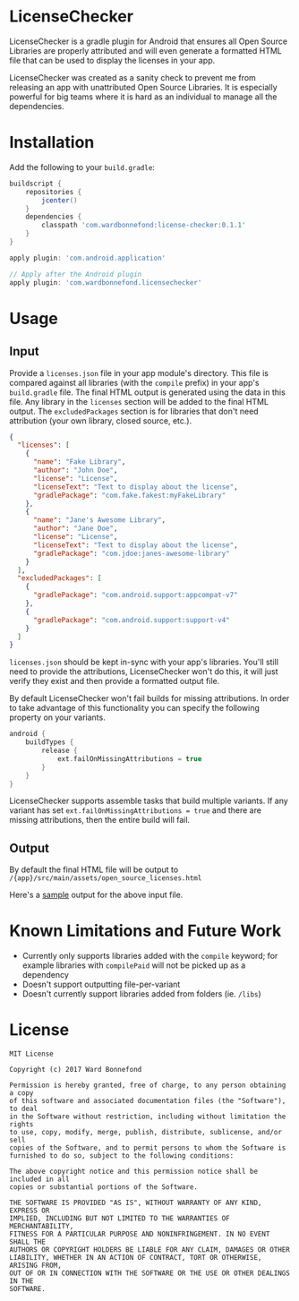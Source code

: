 # LicenseChecker
LicenseChecker is a gradle plugin for Android that ensures all Open Source Libraries are properly attributed and will even generate a formatted HTML file that can be used to display the licenses in your app.

LicenseChecker was created as a sanity check to prevent me from releasing an app with unattributed Open Source Libraries.  It is especially powerful for big teams where it is hard as an individual to manage all the dependencies.

# Installation

Add the following to your `build.gradle`:

```gradle
buildscript {
    repositories {
        jcenter()
    }
    dependencies {
        classpath 'com.wardbonnefond:license-checker:0.1.1'
    }
}

apply plugin: 'com.android.application'

// Apply after the Android plugin
apply plugin: 'com.wardbonnefond.licensechecker'
```

# Usage
## Input
Provide a `licenses.json` file in your app module's directory.  This file is compared against all libraries (with the `compile` prefix) in your app's `build.gradle` file. The final HTML output is generated using the data in this file. Any library in the `licenses` section will be added to the final HTML output. The `excludedPackages` section is for libraries that don't need attribution (your own library, closed source, etc.).

```json
{
  "licenses": [
    {
      "name": "Fake Library",
      "author": "John Doe",
      "license": "License",
      "licenseText": "Text to display about the license",
      "gradlePackage": "com.fake.fakest:myFakeLibrary"
    },
    {
      "name": "Jane's Awesome Library",
      "author": "Jane Doe",
      "license": "License",
      "licenseText": "Text to display about the license",
      "gradlePackage": "com.jdoe:janes-awesome-library"
    }
  ],
  "excludedPackages": [
    {
      "gradlePackage": "com.android.support:appcompat-v7"
    },
    {
      "gradlePackage": "com.android.support:support-v4"
    }
  ]
}
```

`licenses.json` should be kept in-sync with your app's libraries.  You'll still need to provide the attributions, LicenseChecker won't do this, it will just verify they exist and then provide a formatted output file.

By default LicenseChecker won't fail builds for missing attributions. In order to take advantage of this functionality you can specify the following property on your variants.


```gradle
android {
    buildTypes {
        release {
            ext.failOnMissingAttributions = true
        }
    }
}
```

LicenseChecker supports assemble tasks that build multiple variants.  If any variant has set `ext.failOnMissingAttributions = true` and there are missing attributions, then the entire build will fail.



## Output
By default the final HTML file will be output to `/{app}/src/main/assets/open_source_licenses.html`

Here's a [sample] output for the above input file.

[sample]: <http://htmlpreview.github.io/?https://github.com/wbonnefond/LicenseChecker/blob/master/sample_output.html>


# Known Limitations and Future Work

* Currently only supports libraries added with the `compile` keyword; for example libraries with `compilePaid` will not be picked up as a dependency
* Doesn't support outputting file-per-variant
* Doesn't currently support libraries added from folders (ie. `/libs`)

# License
```
MIT License

Copyright (c) 2017 Ward Bonnefond

Permission is hereby granted, free of charge, to any person obtaining a copy
of this software and associated documentation files (the "Software"), to deal
in the Software without restriction, including without limitation the rights
to use, copy, modify, merge, publish, distribute, sublicense, and/or sell
copies of the Software, and to permit persons to whom the Software is
furnished to do so, subject to the following conditions:

The above copyright notice and this permission notice shall be included in all
copies or substantial portions of the Software.

THE SOFTWARE IS PROVIDED "AS IS", WITHOUT WARRANTY OF ANY KIND, EXPRESS OR
IMPLIED, INCLUDING BUT NOT LIMITED TO THE WARRANTIES OF MERCHANTABILITY,
FITNESS FOR A PARTICULAR PURPOSE AND NONINFRINGEMENT. IN NO EVENT SHALL THE
AUTHORS OR COPYRIGHT HOLDERS BE LIABLE FOR ANY CLAIM, DAMAGES OR OTHER
LIABILITY, WHETHER IN AN ACTION OF CONTRACT, TORT OR OTHERWISE, ARISING FROM,
OUT OF OR IN CONNECTION WITH THE SOFTWARE OR THE USE OR OTHER DEALINGS IN THE
SOFTWARE.
```